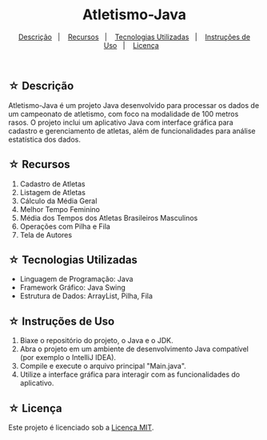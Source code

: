 <h1 align="center">Atletismo-Java</h1>

<p align="center">
  <a href="#-descrição">Descrição</a>&nbsp;&nbsp;&nbsp;|&nbsp;&nbsp;&nbsp;
  <a href="#-recursos">Recursos</a>&nbsp;&nbsp;&nbsp;|&nbsp;&nbsp;&nbsp;
  <a href="#-tecnologias-utilizadas">Tecnologias Utilizadas</a>&nbsp;&nbsp;&nbsp;|&nbsp;&nbsp;&nbsp;
  <a href="#-instruções-de-uso">Instruções de Uso</a>&nbsp;&nbsp;&nbsp;|&nbsp;&nbsp;&nbsp;
  <a href="#-licença">Licença</a>&nbsp;&nbsp;&nbsp;
</p>
<br>

## ☆ Descrição

Atletismo-Java é um projeto Java desenvolvido para processar os dados de um campeonato de atletismo, com foco na modalidade de 100 metros rasos. O projeto inclui um aplicativo Java com interface gráfica para cadastro e gerenciamento de atletas, além de funcionalidades para análise estatística dos dados.

## ☆ Recursos

1. Cadastro de Atletas
2. Listagem de Atletas
3. Cálculo da Média Geral
4. Melhor Tempo Feminino
5. Média dos Tempos dos Atletas Brasileiros Masculinos
6. Operações com Pilha e Fila
7. Tela de Autores

## ☆ Tecnologias Utilizadas

- Linguagem de Programação: Java
- Framework Gráfico: Java Swing
- Estrutura de Dados: ArrayList, Pilha, Fila

## ☆ Instruções de Uso

1. Biaxe o repositório do projeto, o Java e o JDK.
2. Abra o projeto em um ambiente de desenvolvimento Java compatível (por exemplo o IntelliJ IDEA).
3. Compile e execute o arquivo principal "Main.java".
4. Utilize a interface gráfica para interagir com as funcionalidades do aplicativo.

## ☆ Licença

Este projeto é licenciado sob a [Licença MIT](link_para_licença).
